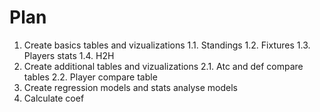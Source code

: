 # Plan

1. Create basics tables and vizualizations
    1.1. Standings
    1.2. Fixtures
    1.3. Players stats
    1.4. H2H
2. Create additional tables and vizualizations
    2.1. Atc and def compare tables
    2.2. Player compare table
2. Create regression models and stats analyse models
3. Calculate coef